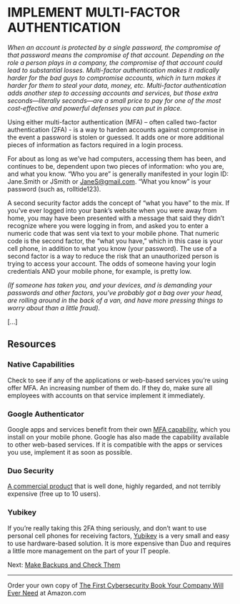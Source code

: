 # IMPLEMENT MULTI-FACTOR AUTHENTICATION

*When an account is protected by a single password, the compromise of that password means the compromise of that account. Depending on the role a person plays in a company, the compromise of that account could lead to substantial losses. Multi-factor authentication makes it radically harder for the bad guys to compromise accounts, which in turn makes it harder for them to steal your data, money, etc. Multi-factor authentication adds another step to accessing accounts and services, but those extra seconds—literally seconds—are a small price to pay for one of the most cost-effective and powerful defenses you can put in place.*

Using either multi-factor authentication (MFA) – often called two-factor authentication (2FA) - is a way to harden accounts against compromise in the event a password is stolen or guessed. It adds one or more additional pieces of information as factors required in a login process. 

For about as long as we’ve had computers, accessing them has been, and continues to be, dependent upon two pieces of information: who you are, and what you know. “Who you are” is generally manifested in your login ID: Jane.Smith or JSmith or JaneS@gmail.com. “What you know” is your password (such as, rolltide123). 

A second security factor adds the concept of “what you have” to the mix. If you’ve ever logged into your bank’s website when you were away from home, you may have been presented with a message that said they didn’t recognize where you were logging in from, and asked you to enter a numeric code that was sent via text to your mobile phone.  That numeric code is the second factor, the “what you have,” which in this case is your cell phone, in addition to what you know (your password). The use of a second factor is a way to reduce the risk that an unauthorized person is trying to access your account. The odds of someone having your login credentials AND your mobile phone, for example, is pretty low.

*(If someone has taken you, and your devices, and is demanding your passwords and other factors, you've probably got a bag over your head, are rolling around in the back of a van, and have more pressing things to worry about than a little fraud).*

[...]

## Resources

### Native Capabilities
Check to see if any of the applications or web-based services you’re using offer MFA. An increasing number of them do. If they do, make sure all employees with accounts on that service implement it immediately.

### Google Authenticator
Google apps and services benefit from their own [MFA capability]( https://www.google.com/landing/2step/), which you install on your mobile phone. Google has also made the capability available to other web-based services. If it is compatible with the apps or services you use, implement it as soon as possible.

### Duo Security
[A commercial product](https://duo.com/) that is well done, highly regarded, and not terribly expensive (free up to 10 users). 

### Yubikey
If you’re really taking this 2FA thing seriously, and don’t want to use personal cell phones for receiving factors, [Yubikey](https://www.yubico.com/) is a very small and easy to use hardware-based solution. It is more expensive than Duo and requires a little more management on the part of your IT people. 


Next: [Make Backups and Check Them](/Backups.md)

---

Order your own copy of [The First Cybersecurity Book Your Company Will Ever Need](https://www.amazon.com/dp/B07S1RMRY1) at Amazon.com
